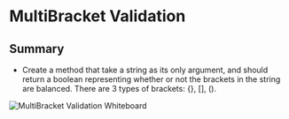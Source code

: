 # MultiBracket Validation

## Summary
- Create a method that take a string as its only argument, and should return a boolean representing whether or not the brackets in the string are balanced. There are 3 types of brackets: {}, [], ().

![MultiBracket Validation Whiteboard](../../assets/MultiBracketValidationWhiteBoard.jpg)